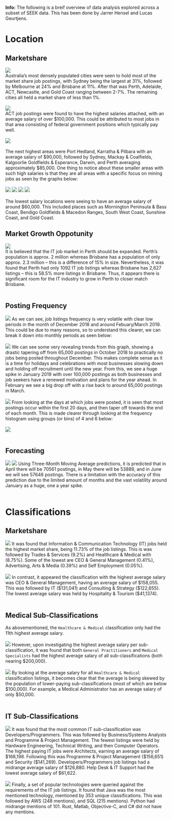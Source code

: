 **Info:** The following is a breif overview of data analysis explored across a subset of SEEK data. This has been done by Jarrer Hensel and Lucas Geurtjens.

# Location
## Marketshare
<img src="images/Location_Market_Share_Top_25.png" style="display:block">
Australia’s most densely populated cities were seen to hold most of the market share job postings, with Sydney being the largest at 31%, followed by Melbourne at 24% and Brisbane at 11%. After that was Perth, Adelaide, ACT, Newcastle, and Gold Coast ranging between 2-7%. The remaining cities all held a market share of less than 1%.
<br /><br />
<img src="images/Average_Salaries_Top_25.png" style="display:block">
ACT job postings were found to have the highest salaries attached, with an average salary of over $100,000. This could be attributed to most jobs in that area consisting of federal government positions which typically pay well. 
<br /><br />
<img src="images/Top_Jobtypes_listed_in_ACT.PNG">
<br /><br />
The next highest areas were Port Hedland, Karratha & Pilbara with an average salary of $90,000, followed by Sydney, Mackay & Coalfields, Kalgoorlie Goldfields & Esperance, Darwin, and Perth averaging approximately $85,000. One thing to notice about these smaller areas with such high salaries is that they are all areas with a specific focus on mining jobs as seen by the graphs below:
<br /><br />
<img src="images/Top_Jobtypes_listed_in_Perth.png">
<img src="images/Top_Jobtypes_listed_in_Mackay.png">
<img src="images/Top_Jobtypes_listed_in_PortHedland.png">
<img src="images/Top_Jobtypes_listed_in_Kalgoorlie.png">
<br /><br />
The lowest salary locations were seeing to have an average salary of around $60,000. This included places such as Mornington Peninsula & Bass Coast, Bendigo Goldfields & Macedon Ranges, South West Coast, Sunshine Coast, and Gold Coast.
<br />

## Market Growth Oppotunity
<img src="images/Sydney_vs_Perth_Listings_For_IT.png">
<br />
It is believed that the IT job market in Perth should be expanded. Perth’s population is approx. 2 million whereas Brisbane has a population of only approx. 2.3 million – this is a difference of 15% in size. Nevertheless, it was found that Perth had only 1092 IT job listings whereas Brisbane has 2,627 listings – this is 58.5% more listings in Brisbane. Thus, it appears there is significant room for the IT industry to grow in Perth to closer match Brisbane.
<br /><br />

## Posting Frequency
<img src="images/Job_listing_frequency_over_time.png">
As we can see, job listings frequency is very volatile with clear low periods in the month of December 2018 and around Febuary/March 2019. This could be due to many reasons, so to understand this clearer, we can break it down into monthly periods as seen below:
<br /><br />
<img src="images/Posting_Frequency_Per_Month.png">
We can see some very revealing trends from this graph, showing a drastic tapering off from 65,000 postings in October 2018 to practically no jobs being posted throughout December. This makes complete sense as it is a time for holidays and celebrations with most businesses slowing down and holding off recruitment until the new year. From this, we see a huge spike in January 2019 with over 100,000 postings as both businesses and job seekers have a renewed motivation and plans for the year ahead. In February we see a big drop off with a rise back to around 65,000 postings in March. 
<br /><br />
<img src="images/Posting_Frequeny_Days_In_Month.png">
From looking at the days at which jobs were posted, it is seen that most postings occur within the first 20 days, and then taper off towards the end of each month. This is made clearer through looking at the frequency histogram using groups (or bins) of 4 and 6 below:
<br /><br />
<img src="images/Posting_Frequeny_Days_In_Month_Hist.png">
<br /><br />

## Forecasting
<img src="images/Moving_Average.png">
<img src="images/Moving_Average_A_Values.png">
Using Three-Month Moving Average predictions, it is predicted that in April there will be 70561 postings, in May there will be 53889, and in June we will see 57646 postings. There is a limitation with the accuracy of this prediction due to the limited amount of months and the vast volatility around January as a huge, one a year spike.
<br /><br />

# Classifications
## Marketshare
<img src="images/Classification_Market_Share.png">
It was found that Information & Communication Technology (IT) jobs held the highest market share, being 11.73% of the job listings. This is was followed by Trades & Services (9.2%) and Healthcare & Medical with (8.75%). Some of the lowest are CEO & General Management (0.41%), Advertising, Arts & Media (0.39%) and Self Employment (0.05%).
<br /><br />
<img src="images/Averrage_Classification_Salary.png">
In contrast, it appeared the classification with the highest average salary was CEO & General Management, having an average salary of $158,055. This was followed by IT ($131,041) and Consulting & Strategy ($122,655). The lowest average salary was held by Hospitality & Tourism ($41,1374).
<br /><br />

## Medical Sub-Classifications
As abovementioned, the `Healthcare & Medical` classification only had the 11th highest average salary.
<br /><br />
<img src="images/Average_Medical_SubClass_Salary.png">
However, upon investigating the highest average salary per sub-classification, it was found that both `General Practitioners` and `Medical Specialists` had the highest average salary of all sub-classifications (both nearing $200,000).
<br /><br />
<img src="images/Average_Medical_SubClass_Salary.png">
By looking at the average salary for all `Healthcare & Medical` classification listings, it becomes clear that the average is being skewed by the population of lower-paying sub-classifications (most of which are below $100,000). For example, a Medical Administrator has an average salary of only $50,000. 
<br /><br />

## IT Sub-Classifications
<img src="images/Average_IT_SubClass_Salary.png">
It was found that the most common IT sub-classification was Developers/Programmers. This was followed by Business/Systems Analysts and Programme & Project Management. The fewest listings were held by Hardware Engineering, Technical Writing, and then Computer Operators. The highest paying IT jobs were Architects, earning an average salary of $168,198. Following this was Programme & Project Management ($156,651) and Security ($141,269). Developers/Programmers job listings had a midrange average salary of $126,880. Help Desk & IT Support had the lowest average salary of $61,622.
<br /><br />
<img src="images/Popular_IT_Technologies.png">
Finally, a set of popular technologies were queried against the requirements of the IT job listings. It found that Java was the most mentioned technology, mentioned by 353 unique classifications. This was followed by AWS (248 mentions), and SQL (215 mentions). Python had midrange mentions of 101. Rust, Matlab, Objective-C, and C# did not have any mentions.
<br /><br />
